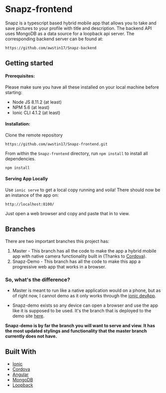 # Snapz-frontend
Snapz is a typescript based hybrid mobile app that allows you to take and save pictures to your profile with title and description. The backend API uses MongoDB as a data source for a loopback api server. The corresponding backend server can be found at: 

```
https://github.com/awstin17/Snapz-backend
```

Getting started
----------------------------------

#### Prerequisites: 

Please make sure you have all these installed on your local machine before starting:

* Node JS 8.11.2 (at least)
* NPM 5.6 (at least)
* Ionic CLI 4.1.2 (at least)

#### Installation:

Clone the remote repository

```
https://github.com/awstin17/Snapz-frontend.git
```

From within the `Snapz-frontend` directory, run `npm install` to install all dependencies.

```
npm install
```

#### Serving App Locally

Use `ionic serve` to get a local copy running
and voila! There should now be an instance of the app on:

```
http://localhost:8100/
```
Just open a web browser and copy and paste that in to view.

## Branches

There are two important branches this project has:

1) Master - This branch has all the code to make the app a hybrid mobile app with native camera functionality built in (Thanks to [Cordova](https://cordova.apache.org/)).
2) Snapz-Demo - This branch has all the code to make this app a progressive web app that works in a browser.

### So, what's the difference?

- Master is meant to run like a native application would on a phone, but as of right now, I cannot demo as it only works through the [ionic devApp](https://ionicframework.com/docs/appflow/devapp/). 

- Snapz-demo exists so any device can open a browser and use the app like it is supposed to be used. It's the branch that is deployed to the demo site [here](https://snapz-demo.firebaseapp.com/).

**Snapz-demo is by far the branch you will want to serve and view. It has the most updated stylings and functionality that the master branch currently does not have.**

## Built With

* [Ionic](https://ionicframework.com/)
* [Cordova](https://cordova.apache.org/)
* [Angular](https://angular.io/)
* [MongoDB](https://www.mongodb.com/)
* [Loopback](http://loopback.io/)
